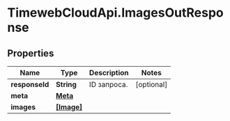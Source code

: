 # TimewebCloudApi.ImagesOutResponse

## Properties

Name | Type | Description | Notes
------------ | ------------- | ------------- | -------------
**responseId** | **String** | ID запроса. | [optional] 
**meta** | [**Meta**](Meta.md) |  | 
**images** | [**[Image]**](Image.md) |  | 


